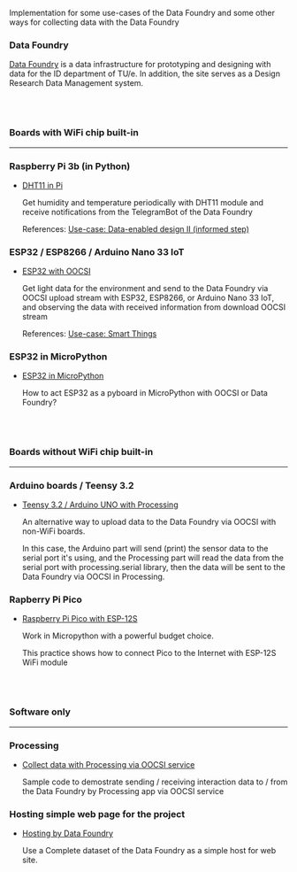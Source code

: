 Implementation for some use-cases of the Data Foundry and some other ways for collecting data with the Data Foundry
<br>

### Data Foundry

[Data Foundry](https://data.id.tue.nl) is a data infrastructure for prototyping and designing with data for the ID department of TU/e. In addition, the site serves as a Design Research Data Management system.



<br><br>
### Boards with WiFi chip built-in
***
### Raspberry Pi 3b (in Python)

* [DHT11 in Pi](examples/DHT11_in_Pi/)

	Get humidity and temperature periodically with DHT11 module and receive notifications from the TelegramBot of the Data Foundry

	References: [Use-case: Data-enabled design II (informed step)](https://data.id.tue.nl/documentation/usecase-ded-2)



### ESP32 / ESP8266 / Arduino Nano 33 IoT

* [ESP32 with OOCSI](examples/ESP_with_OOCSI)

	Get light data for the environment and send to the Data Foundry via OOCSI upload stream with ESP32, ESP8266, or Arduino Nano 33 IoT, and observing the data with received information from download OOCSI stream
	
	References: [Use-case: Smart Things](https://data.id.tue.nl/documentation/usecase-smart-things)



### ESP32 in MicroPython

* [ESP32 in MicroPython](examples/ESP32_to_Pyboard)

	How to act ESP32 as a pyboard in MicroPython with OOCSI or Data Foundry?



<br><br>
### Boards without WiFi chip built-in
***
### Arduino boards / Teensy 3.2 

* [Teensy 3.2 / Arduino UNO with Processing](examples/Teensy_ArduinoUNO_with_Processing)

	An alternative way to upload data to the Data Foundry via OOCSI with non-WiFi boards.
	
	In this case, the Arduino part will send (print) the sensor data to the serial port it's using, and the Processing part will read the data from the serial port with processing.serial library, then the data will be sent to the Data Foundry via OOCSI in Processing.

### Rapberry Pi Pico

* [Raspberry Pi Pico with ESP-12S](example/RPi-Pico_with_ESP-12S)

	Work in Micropython with a powerful budget choice.

	This practice shows how to connect Pico to the Internet with ESP-12S WiFi module


<br><br>
### Software only
***
### Processing 

* [Collect data with Processing via OOCSI service](examples/Processing_with_OOCSI)

	Sample code to demostrate sending / receiving interaction data to / from the Data Foundry by Processing app via OOCSI service



### Hosting simple web page for the project
 * [Hosting by Data Foundry](examples/WWW_host_by_DF)

	Use a Complete dataset of the Data Foundry as a simple host for web site.